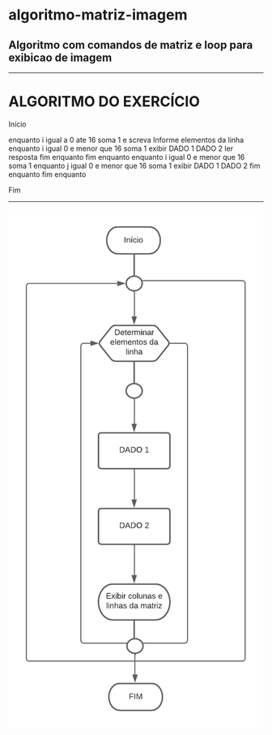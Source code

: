 # algoritmo-matriz-imagem
## Algoritmo com comandos de matriz e loop para exibicao de imagem
------------------------------------------------------
# ALGORITMO DO EXERCÍCIO

Início

enquanto i igual a 0 ate 16 soma 1 e
screva Informe elementos da linha 
enquanto i igual 0 e menor que 16 soma 1 
exibir 
DADO 1 
DADO 2 
ler resposta 
fim enquanto 
fim enquanto 
enquanto i igual 0 e menor que 16 soma 1 
enquanto j igual 0 e menor que 16 soma 1 
exibir 
DADO 1 
DADO 2 
fim enquanto 
fim enquanto

Fim


--------------------------------------------------------

![fluxograma](https://github.com/nathalysgomes/exercicio-matriz-imagem/blob/main/exercicioimagem.png)
